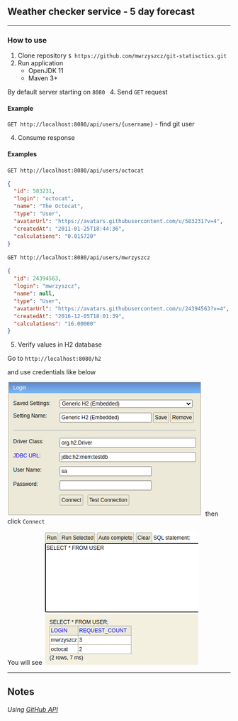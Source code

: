## Weather checker service - 5 day forecast

---

### How to use

1. Clone repository `$ https://github.com/mwrzyszcz/git-statisctics.git`
2. Run application
    * OpenJDK 11
    * Maven 3+
    
By default server starting on `8080
`
4. Send `GET` request

#### Example
`GET http://localhost:8080/api/users/{username}`  - find git user

4. Consume response

#### Examples
`GET http://localhost:8080/api/users/octocat`
```json
{
  "id": 583231,
  "login": "octocat",
  "name": "The Octocat",
  "type": "User",
  "avatarUrl": "https://avatars.githubusercontent.com/u/583231?v=4",
  "createdAt": "2011-01-25T18:44:36",
  "calculations": "0.015720"
}
```
`GET http://localhost:8080/api/users/mwrzyszcz`
```json
{
  "id": 24394563,
  "login": "mwrzyszcz",
  "name": null,
  "type": "User",
  "avatarUrl": "https://avatars.githubusercontent.com/u/24394563?v=4",
  "createdAt": "2016-12-05T18:01:39",
  "calculations": "16.00000"
}
```

5. Verify values in H2 database

Go to `http://localhost:8080/h2`

and use credentials like below

![img_1.png](login_H2.png)
then click `Connect`

You will see
![img.png](result_H2.png)


---
## Notes
###### Using [GitHub API](https://docs.github.com/en/rest)
